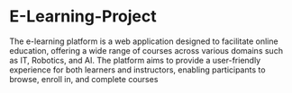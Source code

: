 # E-Learning-Project
The e-learning platform is a web application designed to facilitate online education, offering a wide range of courses across various domains such as IT, Robotics, and AI. The platform aims to provide a user-friendly experience for both learners and instructors, enabling participants to browse, enroll in, and complete courses
